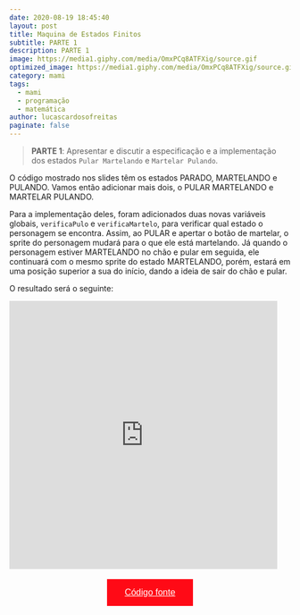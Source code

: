 ```yaml
---
date: 2020-08-19 18:45:40
layout: post
title: Maquina de Estados Finitos
subtitle: PARTE 1
description: PARTE 1
image: https://media1.giphy.com/media/OmxPCq8ATFXig/source.gif
optimized_image: https://media1.giphy.com/media/OmxPCq8ATFXig/source.gif
category: mami
tags:
  - mami
  - programação
  - matemática
author: lucascardosofreitas
paginate: false
---
```


>  <strong>PARTE 1</strong>: Apresentar e discutir a especificação e a implementação dos estados `Pular Martelando` e `Martelar Pulando`.

O código mostrado nos slides têm os estados PARADO, MARTELANDO e PULANDO. Vamos então adicionar mais dois, o PULAR MARTELANDO e MARTELAR PULANDO. 

Para a implementação deles, foram adicionados duas novas variáveis globais, `verificaPulo` e `verificaMartelo`, para verificar qual estado o personagem se encontra. Assim, ao PULAR e apertar o botão de martelar, o sprite do personagem mudará para o que ele está martelando. 
Já quando o personagem estiver MARTELANDO no chão e pular em seguida, ele continuará com o mesmo sprite do estado MARTELANDO, porém, estará em uma posição superior a sua do início, dando a ideia de sair do chão e pular.

O resultado será o seguinte:

<iframe src="https://giphy.com/embed/Mcb7GywtLdz3xMuAS6" width="480" height="480" frameBorder="0" class="giphy-embed" allowFullScreen></iframe><p><a href="https://giphy.com/gifs/mami-smd-mef-Mcb7GywtLdz3xMuAS6"></a></p>

<center>
  <button style="background-color: #ff0a16; border: none; padding: 15px 32px; text-align: center; text-decoration: none; display: inline-block; font-size: 16px; margin: 4px 2px; cursor: pointer;"> 
  <a href="https://drive.google.com/drive/folders/13mm-oTVeCRqRRmDcvVuOro0kBLrzVI2L?usp=sharing" style="color: white;">Código fonte</a>
  </button>
</center>